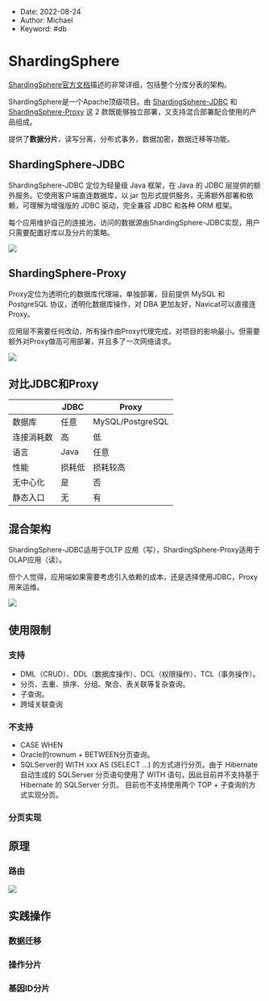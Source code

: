 -   Date: 2022-08-24
-   Author: Michael
-   Keyword: #db 

# ShardingSphere
[ShardingSphere官方文档](https://shardingsphere.apache.org/document/current/cn/)描述的非常详细，包括整个分库分表的架构。

ShardingSphere是一个Apache顶级项目。由 [ShardingSphere-JDBC](#ShardingSphere-JDBC) 和 [ShardingSphere-Proxy](#ShardingSphere-Proxy) 这 2 款既能够独立部署，又支持混合部署配合使用的产品组成。

提供了**数据分片**，读写分离，分布式事务，数据加密，数据迁移等功能。

## ShardingSphere-JDBC
ShardingSphere-JDBC 定位为轻量级 Java 框架，在 Java 的 JDBC 层提供的额外服务。它使用客户端直连数据库，以 jar 包形式提供服务，无需额外部署和依赖，可理解为增强版的 JDBC 驱动，完全兼容 JDBC 和各种 ORM 框架。

每个应用维护自己的连接池，访问的数据源由ShardingSphere-JDBC实现，用户只需要配置好库以及分片的策略。

![](Pasted%20image%2020220824165407.png)


## ShardingSphere-Proxy
Proxy定位为透明化的数据库代理端，单独部署，目前提供 MySQL 和 PostgreSQL 协议，透明化数据库操作，对 DBA 更加友好，Navicat可以直接连Proxy。

应用层不需要任何改动，所有操作由Proxy代理完成，对项目的影响最小。但需要额外对Proxy做高可用部署，并且多了一次网络请求。

![](Pasted%20image%2020220824170404.png)

## 对比JDBC和Proxy

|      | JDBC  | Proxy |
|  ----  | ----  | ---- |
| 数据库  | 任意 | MySQL/PostgreSQL |
| 连接消耗数  | 高 | 低 |
| 语言 | Java | 任意 |
| 性能 | 损耗低 | 损耗较高 |
| 无中心化 | 是 | 否 |
| 静态入口 | 无 | 有 |


## 混合架构
ShardingSphere-JDBC适用于OLTP 应用（写），ShardingSphere-Proxy适用于OLAP应用（读）。

但个人觉得，应用端如果需要考虑引入依赖的成本，还是选择使用JDBC，Proxy用来运维。

![](Pasted%20image%2020220824170746.png)


## 使用限制

### 支持
- DML（CRUD）、DDL（数据库操作）、DCL（权限操作）、TCL（事务操作）。
- 分页、去重、排序、分组、聚合、表关联等复杂查询。
- 子查询。
- 跨域关联查询

### 不支持
- CASE WHEN
- Oracle的rownum + BETWEEN分页查询。
- SQLServer的 WITH xxx AS (SELECT …) 的方式进行分页。由于 Hibernate 自动生成的 SQLServer 分页语句使用了 WITH 语句，因此目前并不支持基于 Hibernate 的 SQLServer 分页。 目前也不支持使用两个 TOP + 子查询的方式实现分页。

### 分页实现

## 原理
### 路由
![](Pasted%20image%2020220913171424.png)


## 实践操作

### 数据迁移


### 操作分片


### 基因ID分片


